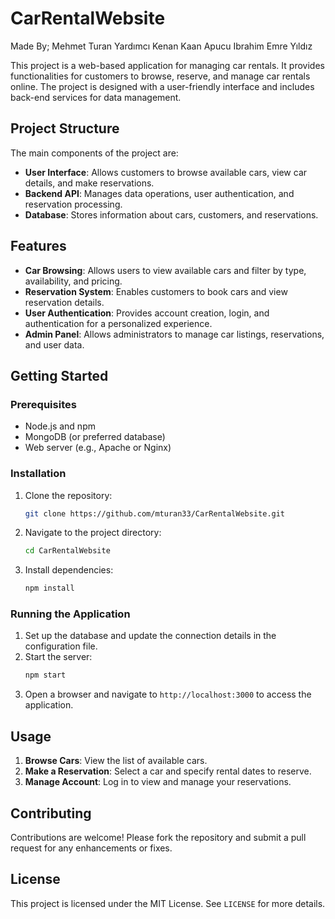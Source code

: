 # CarRentalWebsite
 Made By;
 Mehmet Turan Yardımcı
 Kenan Kaan Apucu
 Ibrahim Emre Yıldız

This project is a web-based application for managing car rentals. It provides functionalities for customers to browse, reserve, and manage car rentals online. The project is designed with a user-friendly interface and includes back-end services for data management.

## Project Structure

The main components of the project are:
- **User Interface**: Allows customers to browse available cars, view car details, and make reservations.
- **Backend API**: Manages data operations, user authentication, and reservation processing.
- **Database**: Stores information about cars, customers, and reservations.

## Features

- **Car Browsing**: Allows users to view available cars and filter by type, availability, and pricing.
- **Reservation System**: Enables customers to book cars and view reservation details.
- **User Authentication**: Provides account creation, login, and authentication for a personalized experience.
- **Admin Panel**: Allows administrators to manage car listings, reservations, and user data.

## Getting Started

### Prerequisites

- Node.js and npm
- MongoDB (or preferred database)
- Web server (e.g., Apache or Nginx)

### Installation

1. Clone the repository:
   ```bash
   git clone https://github.com/mturan33/CarRentalWebsite.git
   ```
2. Navigate to the project directory:
   ```bash
   cd CarRentalWebsite
   ```
3. Install dependencies:
   ```bash
   npm install
   ```

### Running the Application

1. Set up the database and update the connection details in the configuration file.
2. Start the server:
   ```bash
   npm start
   ```
3. Open a browser and navigate to `http://localhost:3000` to access the application.

## Usage

1. **Browse Cars**: View the list of available cars.
2. **Make a Reservation**: Select a car and specify rental dates to reserve.
3. **Manage Account**: Log in to view and manage your reservations.

## Contributing

Contributions are welcome! Please fork the repository and submit a pull request for any enhancements or fixes.

## License

This project is licensed under the MIT License. See `LICENSE` for more details.

